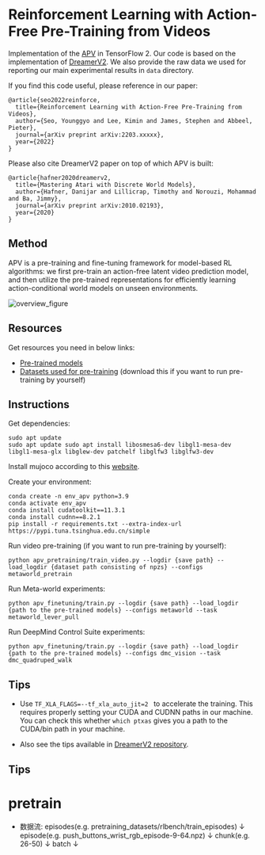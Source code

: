 # Reinforcement Learning with Action-Free Pre-Training from Videos

Implementation of the [APV](https://arxiv.org/abs/2203.13880) in TensorFlow 2. Our code is based on the implementation of [DreamerV2](https://github.com/danijar/dreamerv2). We also provide the raw data we used for reporting our main experimental results in `data` directory.

If you find this code useful, please reference in our paper:

```
@article{seo2022reinforce,
  title={Reinforcement Learning with Action-Free Pre-Training from Videos},
  author={Seo, Younggyo and Lee, Kimin and James, Stephen and Abbeel, Pieter},
  journal={arXiv preprint arXiv:2203.xxxxx},
  year={2022}
}
```

Please also cite DreamerV2 paper on top of which APV is built:

```
@article{hafner2020dreamerv2,
  title={Mastering Atari with Discrete World Models},
  author={Hafner, Danijar and Lillicrap, Timothy and Norouzi, Mohammad and Ba, Jimmy},
  journal={arXiv preprint arXiv:2010.02193},
  year={2020}
}
```

## Method
APV is a pre-training and fine-tuning framework for model-based RL algorithms: we first pre-train an action-free latent video prediction model, and then utilize the pre-trained representations for efficiently learning action-conditional world models on unseen environments.

![overview_figure](figures/overview.png)


## Resources

Get resources you need in below links:
- [Pre-trained models](https://drive.google.com/drive/folders/1cDjLreFqw-LCJ48Bt80Dh1Ypo1LHqWP1)
- [Datasets used for pre-training](https://drive.google.com/drive/folders/1Qk9fvC1OGxrbVFGm0zrPmAmV8lu4_l8D) (download this if you want to run pre-training by yourself)


## Instructions

Get dependencies:
```
sudo apt update
sudo apt update sudo apt install libosmesa6-dev libgl1-mesa-dev libgl1-mesa-glx libglew-dev patchelf libglfw3 libglfw3-dev
```

Install mujoco according to this [website](https://zhuanlan.zhihu.com/p/352304615).

Create your environment:
```
conda create -n env_apv python=3.9
conda activate env_apv
conda install cudatoolkit==11.3.1
conda install cudnn==8.2.1
pip install -r requirements.txt --extra-index-url https://pypi.tuna.tsinghua.edu.cn/simple
```

Run video pre-training (if you want to run pre-training by yourself):

```
python apv_pretraining/train_video.py --logdir {save path} --load_logdir {dataset path consisting of npzs} --configs metaworld_pretrain
```

Run Meta-world experiments:

```
python apv_finetuning/train.py --logdir {save path} --load_logdir {path to the pre-trained models} --configs metaworld --task metaworld_lever_pull
```

Run DeepMind Control Suite experiments:

```
python apv_finetuning/train.py --logdir {save path} --load_logdir {path to the pre-trained models} --configs dmc_vision --task dmc_quadruped_walk
```

## Tips

- Use `TF_XLA_FLAGS=--tf_xla_auto_jit=2 ` to accelerate the training. This requires properly setting your CUDA and CUDNN paths in our machine. You can check this whether `which ptxas` gives you a path to the CUDA/bin path in your machine.

- Also see the tips available in [DreamerV2 repository](https://github.com/danijar/dreamerv2/blob/main/README.md#tips).


## Tips

# pretrain
- 数据流: 
episodes(e.g. pretraining_datasets/rlbench/train_episodes)
↓
episode(e.g. push_buttons_wrist_rgb_episode-9-64.npz)
↓
chunk(e.g. 26-50)
↓
batch
↓
